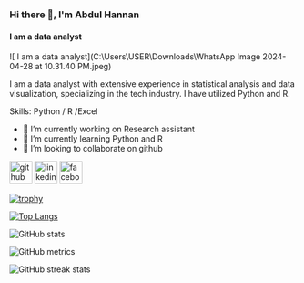 ### Hi there 👋, I'm Abdul Hannan
####  I am a data analyst
![ I am a data analyst](C:\Users\USER\Downloads\WhatsApp Image 2024-04-28 at 10.31.40 PM.jpeg)

I am a data analyst with extensive experience in statistical analysis and data visualization, specializing in the tech industry. I have utilized Python and R.

Skills: Python / R  /Excel 

- 🔭 I’m currently working on Research assistant 
- 🌱 I’m currently learning Python and R 
- 👯 I’m looking to collaborate on github 


[<img src='https://cdn.jsdelivr.net/npm/simple-icons@3.0.1/icons/github.svg' alt='github' height='40'>](https://github.com/hannan06)  [<img src='https://cdn.jsdelivr.net/npm/simple-icons@3.0.1/icons/linkedin.svg' alt='linkedin' height='40'>](https://www.linkedin.com/in/https://www.linkedin.com/in/abdul-hannan-5a4461276//)  [<img src='https://cdn.jsdelivr.net/npm/simple-icons@3.0.1/icons/facebook.svg' alt='facebook' height='40'>](https://www.facebook.com/https://www.facebook.com/abdulhannan.shohag.3/)  

[![trophy](https://github-profile-trophy.vercel.app/?username=hannan06)](https://github.com/ryo-ma/github-profile-trophy)

[![Top Langs](https://github-readme-stats.vercel.app/api/top-langs/?username=hannan06)](https://github.com/anuraghazra/github-readme-stats)

![GitHub stats](https://github-readme-stats.vercel.app/api?username=hannan06&show_icons=true)  

![GitHub metrics](https://metrics.lecoq.io/hannan06)  

![GitHub streak stats](https://streak-stats.demolab.com/?user=hannan06)  


